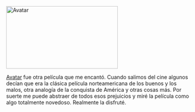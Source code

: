 <html><body><a href="/wp-content/uploads/2011/01/avatar-movie-navi-neytiri.jpg"><img class="size-medium wp-image-3073 " title="Avatar" src="/wp-content/uploads/2011/01/avatar-movie-navi-neytiri-300x168.jpg" alt="Avatar" width="300" height="168"></a>



<a href="http://www.imdb.com/title/tt0499549/" target="_blank">Avatar</a> fue otra película que me encantó. Cuando salimos del cine algunos decían que era la clásica película norteamericana de los buenos y los malos, otra analogía de la conquista de América y otras cosas más. Por suerte me puede abstraer de todos esos prejuicios y miré la película como algo totalmente novedoso. Realmente la disfruté.</body></html>